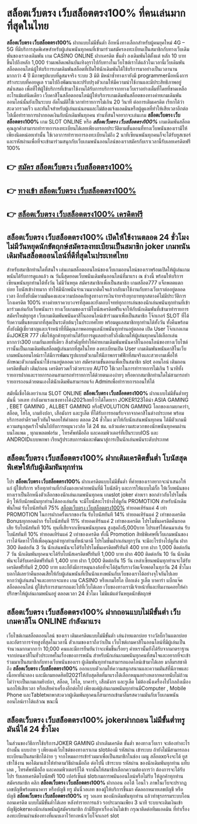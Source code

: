 # สล็อตเว็บตรง เว็บสล็อตตรง100%  ที่คนเล่นมากที่สุดในไทย

**สล็อตเว็บตรง เว็บสล็อตตรง100%** ฝากแบบไม่มีขั้นต่ำ  อีกหนึ่งทางเลือกสำหรับผู้คนยุคใหม่ 4G – 5G ที่มีบริการสุดพิเศษสำหรับผู้เล่นพนันทุกคนที่เข้ามาร่วมสมัครลงทะเบียนเป็นสมาชิกกับทางเว็บเดิมพันของเราลงเดิมพัน เกม CASINO ONLINE ฝากเครดิต ขั้นต่ำ ลงเดิมพันได้ตั้งแต่ หลัก 10 บาทขึ้นไปถึงหลัก 1,000 ร่วมเพลิดเพลินบันเทิงอุราไปกับทางในเว็บไซต์เราได้แล้วในเวลานี้เว็บเดิมพันสล็อตออนไลน์ผู้ให้บริการเกมเดิมพันสล็อตที่เปิดให้นักเดิมพันได้ใช้บริการมาอย่างเป็นเวลานานมากกว่า 4 ปี มีภาพรูปแบบที่ดูสมจจริง ระบบ 3 มิติ
มิหนำซ้ำทางเรายังมี  programmerมือหนึ่งการสร้างระบบที่คอยดูเล  รวมไปถึงพัฒนาและปรับปรุงตัวเกมให้มีความน่าใช้งานและมีประสิทธิภาพอยู่สม่ำเสมอ เพื่อที่ให้ผู้ใช้บริการที่เข้ามาใช้งานได้รับการบริการจากทางเว็บเราอย่างเต็มที่โดยที่ขาดเหลืออะไรแม้แต่นิดเดียว เว็บคาสิโนสล็อตออนไลน์ผู้ให้บริการเกมเดิมพันสล็อตของทางค่ายเกมเดิมพันออนไลน์นั้นยังเป็นระบบ อัตโนมัติใช้เวลาทำรายการไม่เกิน 20 วินาที ต่อการเติมเครดิต เรียกได้ว่าสะดวกรวดเร็ว และทันใจสำหรับผู้เล่นแน่นอนและไม่ต้องแจ้งแอดมินหรือผู้ดูแลที่ทำให้เสียเวลาอีกต่อไปเมื่อทำรายการฝากยอดเงินกับนักเดิมพันทุกคน
ท่านที่สนใจอยากจะเล่นเกม **สล็อตเว็บตรง เว็บสล็อตตรง100%** เกม SLOT ONLINE หรือ ***สล็อตเว็บตรง เว็บสล็อตตรง100%*** เกมเดิมพันสล็อตคุณลูกค้าสามารถทำรายการลงทะเบียนได้เลยเพียงกรอกประวัติตามขั้นตอนที่ทางเว็บพนันของเรามีให้เพียงนิดหน่อยเท่านั้น ใช้เวลาการทำรายการลงทะเบียนไม่ถึง 2 นาทีเซียนพนันทุกคนก็จะได้รับยูสเซอร์และรหัสผ่านเพื่อที่จะเข้ามาร่วมสนุกกับเว็บเกมพนันออนไลน์ของเราสมัครกับเราเวลานี้รับเลยเครดิตฟรี 100%

## 👉 [สมัคร สล็อตเว็บตรง เว็บสล็อตตรง100%](https://archa888.com/)
## 👉 [ทางเข้า สล็อตเว็บตรง เว็บสล็อตตรง100%](https://archa888.com/)
## 👉 [สล็อตเว็บตรง เว็บสล็อตตรง100% เครดิตฟรี](https://archa888.com/)

## สล็อตเว็บตรง เว็บสล็อตตรง100% เปิดให้ใช้งานตลอด  24 ชั่วโมง ไม่มีวันหยุดนักขัตฤกษ์สมัครลงทะเบียนเป็นสมาชิก joker เกมพนันเดิมพันสล็อตออนไลน์ที่ดีที่สุดในประเทศไทย

สำหรับสมาชิกท่านใดที่สนใจ เล่นเกมสล็อตออนไลน์ของเว็บเกมออนไลน์ของเราพร้อมเปิดให้ผู้เล่นเกมพนันได้รับการดูแลแล้ว ณ วันนี้สุดยอดเว็บพนันเดิมพันออนไลน์ที่มาแรง ณ ช่วงนี้ พร้อมให้บริการเซียนพนันทุกท่านได้ทั้งวัน ไม่มีวันหยุด สมัครสมาชิกเพื่อเป็นสมาชิก เกมสล็อต777 แจ็กพอตแตกบ่อย โบนัสเข้าง่ายมาก ทำให้มีนักพนันจำนวนมากติดใจแล้วกลับมาใช้งานกับทางเว็บเราต่ออยู่ตลอดเวลา อีกทั้งยังมีความมั่นคงและความปลอดภัยสูงทางการเงินจ่ายจริงทุกบาททุกสตางค์ไม่มีประวัติการโกงเครดิต 100% ทางค่ายเราควบวงจรที่สุดและยังตอบโจทย์ทุกการเล่นของนักเล่นพนันทุกท่านที่เข้ามาร่วมเล่นกับเว็บพนันเรา
ทางเว็บเกมของเรามีโบนัสเครดิตฟรีแจกให้กับนักเดิมพันที่เข้ามาทำรายการสมัครใหม่ทุกยูส เว็บเกมเดิมพันพนันคาสิโนออนไลน์เข้าร่วมมาเพื่อเป็นสมาชิก โจ๊กเกอร์ SLOT ที่ได้รับความชื่นชอบมากที่สุดเป็นระดับต้นๆในประเทศไทย พร้อมดูแลสมาชิกทุกท่านได้ทั้งวัน ทั้งคืนพร้อมทั้งยังมีผู้เชี่ยวชาญและเจ้าหน้าที่ที่มีคุณภาพคอยดูแลนักพนันทุกท่านอยู่ตลอด เปิด User โจ๊กเกอเกมมิ่งJOKER 777 เพื่อให้ลูกค้าทุกท่านได้รับการดูแลอย่างทั่วถึงมีเกมให้ผู้เล่นทุกคนได้เลือกเล่นมากกว่า300 เกมกันเลยทีเดียว
สิ่งสำคัญที่ทำให้ค่ายเกมเดิมพันพนันคาสิโนออนไลน์ของทางเว็บไซต์เรานั้นเป็นเกมเดิมพันสล็อตผู้เล่นมากที่สุดในไทย ลงทะเบียนเปิด User  เกมเดิมพันพนันคาสิโนเว็บเกมพนันออนไลน์เราได้มีการพัฒนารูปแบบตัวเกมให้มีภาพกราฟฟิกที่สมจริงและสวยงามเพื่อให้ลักษณะตัวเกมนั้นน่าใช้งานอยู่ตลอดเวลา สมัครตามขั้นตอนเพื่อเป็นสมาชิก slot ออนไลน์ เติมถอน เครดิตขั้นต่ำ เติม/ถอน เครดิตรวดเร็วด้วยระบบ AUTO ใช้เวลาในการทำรายการไม่เกิน 1 นาทีทั้งรายการฝากและรายการถอนสามารถทำรายการได้ด้วยตนเองง่ายๆ หรือหากสมาชิกท่านใดไม่สามารถทำรายการถอนด้วยตนเองได้นักเดิมพันสามารถแจ้ง Adminเพื่อทำรายการถอนให้ได้

สมัยนี้เชื่อได้เลยว่าเกม SLOT ONLINE  **สล็อตเว็บตรง เว็บสล็อตตรง100%** ฝากแบบไม่มีขั้นต่ำทรูมันนี่ วอเลท กำลังมาแรงแซงทางโค้ง2021เลยก็ว่าได้โดยเรา JOKER123ได้นำ  ASIA GAMING , EBET GAMING , ALLBET GAMING หรือEVOLUTION GAMING โลกของเกมบาคาร่า, สล็อต, ไฮโล, เกมยิงปลา, เสือมังกร และรูเล็ต ที่ได้รับการยอมรับจากจากคาสิโนต่างประเทศ พร้อมบริการอย่าดีรวดเร็วทันใจคอยให้คำตอบ ตลอด 24 ชั่วโมง มาให้กับนักเล่นพนันทุกคน ได้มีตัวเกมมีความสนุกสุดเร้าใจมันไปกับการหมุนวงวล้อ ได้ 24 ชม. แล้วแต่ความสะดวกของนักพนันทุกคนผ่านบนไอแพด , ทุกแพลตฟอร์ม , โทรศัพท์มือถือ และคอมพิวเตอร์ที่เป็นระบบIOS และ ANDROIDแบบพกพา เรียนรู้ประสบการณ์และพัฒนาสู่การเป็นนักเล่นพนันระดับประเทศ

## สล็อตเว็บตรง เว็บสล็อตตรง100% ฝากเติมเครดิตขั้นต่ำ โบนัสสุดพิเศษให้กับผู้เดิมพันทุกท่าน

โปร **สล็อตเว็บตรง เว็บสล็อตตรง100%** ฝากเครดิตแบบไม่มีขั้นต่ำ ที่ค่ายของเราอยากจะนำเสนอให้แก่  ผู้ใช้บริการ หรือทุกท่านที่กำลังมองหาค่ายพนันที่มี โบนัสดีๆ และการให้แบบไม่กั๊ก ให้เว็บพนันของทางเราเป็นอีกหนึ่งตัวเลือกของนักเล่นเกมพนันทุกคน เกมslot joker ค่ายเรา ขอกล่าวกับโปรโมชั่นดีๆ ให้กับนักพนันทุกท่านได้ลองเล่นกัน จะมีโบนัสอะไรบ้างไปดูกัน
 PROMOTION สำหรับนักเดิมพันใหม่ รับโบนัสทันที 75% [สล็อตเว็บตรง เว็บสล็อตตรง100%](https://archa888.com/) ทำยอดเทิร์นแค่ 4 เท่า
 PROMOTION ในการฝากครั้งแรกของวัน รับโบนัสทันที 14% ทำยอดเทิร์นแค่ 2 เท่าของเครดิต
Bonusทุกยอดฝาก รับโบนัสทันที 11% ทำยอดเทิร์นแค่ 2 เท่าของเครดิต
โปรโมชั่นเครดิตคืนยอดเสีย รับโบนัสทันที 10% ทุนที่เสียจากเซียนพนันทุกคน สูงสุดถึง5,000บาท
โปรแชร์ให้คนมาเล่น รับโบนัสทันที 10% ทำยอดเทิร์นแค่ 2 เท่าของเครดิต
ทั้งนี้ Promotion สิทธิพิเศษที่เว็บเกมพนันของเราได้จัดหาไว้ให้เพื่อคุณลูกค้าทุกท่านที่หน้าตาดี โปรโมชั่นฝากเล่นทุกๆวัน จะมีอะไรบ้างไปดูกัน
ฝาก 300 ติดต่อกัน 3 วัน นักเล่นพนันจะได้รับโปรโมชั่นเครดิตฟรีทันที 400 บาท
ฝาก 1,000 ติดต่อกัน 7 วัน นักเดิมพันทุกคนจะได้รับโบนัสเครดิตฟรีทันที 1,000 บาท
ฝาก 400 ติดต่อกัน 10 วัน นักเดิมพันจะได้รับเครดิตฟรีทันที 1,400 บาท
ฝาก 1,000 ติดต่อกัน 15 วัน เหล่าเซียนพนันทุกท่านจะได้รับเครดิตฟรีทันที 2,000 บาท
และก็ยังมีการหมุนกงล้อที่จะได้ลุ้นรับรางวัลแจ็กพอตในทุกวัน 24 ชั่วโมง บอกได้เลยว่าคืนยอดเสียให้กับผู้เล่นพนันที่เป็นนักแทงพนันกับเว็บของเราได้อย่างจุใจกันไปเลย หากว่าผู้เล่นสนใจและอยากจะแทง เกม CASINO หรือเกมไฮโล ป๊อกเด้ง รูเล็ต บาคาร่า แบ็กแจ๊ค สล็อตออนไลน์ ผู้ใช้บริการสามารถแตะไปที่เว็บได้เลย เว็บของทางเรามีเจ้าหน้าที่และทีมงานคอยให้คำปรึกษาให้ผู้เล่นเกมพนันอยู่ ตลอดเวลา 24 ชั่วโมง ไม่มีแม้แต่วันหยุดนักขัตฤกษ์

## สล็อตเว็บตรง เว็บสล็อตตรง100% ฝากถอนแบบไม่มีขั้นต่ำ  เว็บเกมคาสิโน ONLINE กำลังมาแรง

เว็บไซต์เกมสล็อตออนไลน์ ของเรา เติมเครดิตแบบไม่มีขั้นต่ำ เล่นง่ายแตกบ่อย รางวัลบิ๊กวินแตกบ่อยและอัตราการจ่ายสูงที่สุดในเวลานี้ ตัวเกมของเราถือว่าเป็น เว็บไซต์เกมคาสิโนออนไลน์ที่มีผู้เล่นเป็นจำนวนมากมากกว่า 10,000 คนและมีการยืนยันว่าจะเพิ่มขึ้นเรื่อยๆ ค่ายเรานั้นยังได้รับจากมาตราฐานจากบ่อนคาสิโนทั่วประเทศในเรื่องของการพนัน สำหรับนักเล่นเกมพนันทุกคนที่สนใจและอยากที่จะเข้าร่วมมาเป็นสมาชิกกับทางเว็บพนันของเรา ผู้เดิมพันทุกท่านสามารถแอดไลน์เข้ามาได้เลย
	มาลิ้มรสชาติถึง **สล็อตเว็บตรง เว็บสล็อตตรง100%** ออกแบบตัวเกมให้ความสนุกสนานและความมันส์ที่มีภาพและเนื้อหาที่น่าลอง และมีเกมยอดฮิตปี2021ให้กับสุดฮิตที่มาแรงได้เลือกหมุนอย่างหลากหลายนับไม่ถ้วน  ไม่ว่าจะเป็นเกมเกมยิงปลา, สล็อต, ไฮโล, บาคาร่า, เสือมังกร และรูเล็ต ไม่ต้องนั่งเครื่องไปไกลถึงเมืองนอกให้เสียเวลา หรือเสียค่าเครื่องอีกต่อไป เพียงแค่ผู้เล่นเกมพนันทุกท่านมีComputer , Mobile Phone และTabletพกพาสะดวกผู้เดิมพันทุกคนก็สามารถเข้ามาลิ้มรสความมันกับเว็บเกมพนันออนไลน์เราได้แล้วณ ขณะนี้

## สล็อตเว็บตรง เว็บสล็อตตรง100% jokerฝากถอน ไม่มีขั้นต่ำทรูมันนี่ได้ 24 ชั่วโมง

ในส่วนของวิธีการใช้บริการJOKER GAMING ฝากเติมเครดิต ขั้นต่ำ ของทางเว็บเรา จะต้องทำอะไรบ้างนั้น แบบง่าย ๆ เพียงแค่เว็บไซต์ของทางเราเกม slotต้องมี รหัสผ่าน เข้าระบบ ถ้ายังไม่มีสามารถลงทะเบียนเป็นสมาชิกได้ง่าย ๆ จากโหมดการเข้าร่วมมาเพื่อเป็นสมาชิกในช่อง เมนู สล็อตxoจึงจะได้ ยูส เข้าใช้งาน พอได้มาแล้วให้ทำตามวิธีผ่านมือถือ ต่อไปนี้
เข้าระบบ รหัสผ่าน  ของนักเดิมพันทุกท่าน แท็บเลต , โทรศัพท์มือถือ และคอมพิวเตอร์ก็ได้
จากนั้นให้สมาชิกเลือกความต้องการว่า ต้องการจะได้รับโปร รับเลยเครดิตโบนัสฟรี 100 เปอร์เซ็นต์  slotเกมการพนันออนไลน์หรือไม่รับ
ให้ลูกค้าทุกท่านสมัครสมาชิก คลิก **สล็อตเว็บตรง เว็บสล็อตตรง100%** ฝากถอน ออโต้ โอนไว ภาพในเว็บจะปรากฏเลขบัญชีพร้อมธนาคาร หรือบัญชี ทรู มันนี่วอเลท ของผู้ให้บริการขึ้นมา
คัดลอกหมายเลขบัญชี หรือบัญชี **สล็อตเว็บตรง เว็บสล็อตตรง100%** ทรู วอเลท ของนักเดิมพันทุกท่าน แล้วทำธุรกรรมระบบโอนถอนเครดิต แบบไม่มีขั้นต่ำได้เลย
หลังทำรายการแล้ว รอประมาณเพียง 3 นาที ระบบจะเติมเงินเข้าบัญชีjokerของนักเล่นพนันผู้สมัครสมาชิก
ถ้ามีปัญหาเรื่องเงินไม่เข้า กรุณาติดต่อทีมแอดมิน ที่ทำเรื่องลงทะเบียนผ่านช่องทางที่แนบเอาไว้ทางหน้าเว็บโจ๊กเกอร์ slot


